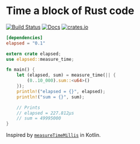 # Time a block of Rust code

[![Build Status](https://travis-ci.org/matklad/elapsed.svg?branch=master)](https://travis-ci.org/matklad/elapsed)
[![Docs](https://docs.rs/elapsed/badge.svg)](https://docs.rs/elapsed)
[![crates.io](https://img.shields.io/crates/v/elapsed.svg)](https://crates.io/crates/elapsed)


```TOML
[dependencies]
elapsed = "0.1"
```

```Rust
extern crate elapsed;
use elapsed::measure_time;

fn main() {
    let (elapsed, sum) = measure_time(|| {
        (0..10_000).sum::<u64>()
    });
    println!("elapsed = {}", elapsed);
    println!("sum = {}", sum);

    // Prints
    // elapsed = 227.812μs
    // sum = 49995000
}
```

Inspired by [`measureTimeMillis`](https://kotlinlang.org/api/latest/jvm/stdlib/kotlin.system/measure-time-millis.html) in
Kotlin.
